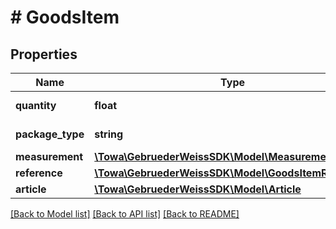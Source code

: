 # # GoodsItem

## Properties

Name | Type | Description | Notes
------------ | ------------- | ------------- | -------------
**quantity** | **float** | Quantity of goodsitem | [optional]
**package_type** | **string** | package type | [optional]
**measurement** | [**\Towa\GebruederWeissSDK\Model\Measurement**](Measurement.md) |  | [optional]
**reference** | [**\Towa\GebruederWeissSDK\Model\GoodsItemReference**](GoodsItemReference.md) |  | [optional]
**article** | [**\Towa\GebruederWeissSDK\Model\Article**](Article.md) |  | [optional]

[[Back to Model list]](../../README.md#models) [[Back to API list]](../../README.md#endpoints) [[Back to README]](../../README.md)
